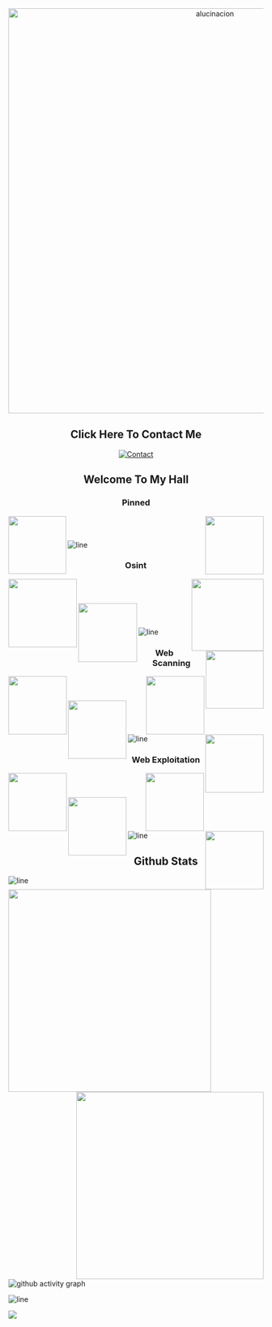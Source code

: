                                                                
<div align="center">
  <img 
    src="https://i.pinimg.com/originals/a5/43/0d/a5430d131e591c8ac612d13e7b9556f8.gif" 
    width="800" 
    alt="alucinacion" 
  />
</div>

<div width="100%" align="center">
<h2 align="center"> Click Here To Contact Me </h2>

<div align=center>

[![Contact](https://media.discordapp.net/attachments/1367461619696664576/1367936967177666692/image.png?ex=68166614&is=68151494&hm=1865b980d2ebc59779a208162acb83ecc85748c66e66a991e1a168038756200c&=&format=webp&quality=lossless)](https://t.me/uhmako)

</div>

<h2 align="center"> Welcome To My Hall </h2>
  
</div>

<div width="100%" align="center">
  
  <h3 align="center"> Pinned </h3>

 <a align="right" href="https://github.com/alucinacion/DDoS" title="DDoS"><img align="right" height="115" src="https://github-readme-stats.anuraghazra1.vercel.app/api/pin/?username=alucinacion&repo=DDoS&theme=highcontrast"></a>
  
<a align="left" href="https://github.com/alucinacion/proxys4yall" title="Proxys"><img align="left" height="114" src="https://github-readme-stats.anuraghazra1.vercel.app/api/pin/?username=alucinacion&repo=proxys4yall&theme=highcontrast"></a>


<br><br>
</div>

![line](https://github.com/beigeworm/beigeworm/assets/93350544/b88e1150-9cff-411f-877d-84bad395619f)

<div width="100%" align="center">
  
  <h3 align="center"> Osint </h3>
  
  <a align="left" href="https://github.com/p1ngul1n0/Blackbird" title="Blackbird"><img align="left" height="135" src="https://github-readme-stats.anuraghazra1.vercel.app/api/pin/?username=p1ngul1n0&repo=Blackbird&theme=highcontrast"></a>

  <a align="right" href="https://github.com/twintproject/Twint" title="Twint"><img align="right" height="142" src="https://github-readme-stats.anuraghazra1.vercel.app/api/pin/?username=twintproject&repo=Twint&theme=highcontrast"></a>
  
<br><br>
  
  <a align="left" href="https://github.com/laramies/Metagoofil" title="Metagoofil"><img align="left" height="116" src="https://github-readme-stats.anuraghazra1.vercel.app/api/pin/?username=laramies&repo=Metagoofil&theme=highcontrast"></a>

  <a align="right" href="https://github.com/sundowndev/PhoneInfoga" title="PhoneInfoga"><img align="right" height="114" src="https://github-readme-stats.anuraghazra1.vercel.app/api/pin/?username=sundowndev&repo=PhoneInfoga&theme=highcontrast"></a>
  
<br><br>
  
</div>
<div>
  
![line](https://github.com/beigeworm/beigeworm/assets/93350544/b88e1150-9cff-411f-877d-84bad395619f)
</div>

<div width="100%" align="center">
<h3 align="center"> Web Scanning </h3>

 <a align="left" href="https://github.com/RustScan/RustScan" title="RustScan"><img align="left" height="115" src="https://github-readme-stats.anuraghazra1.vercel.app/api/pin/?username=RustScan&repo=RustScan&theme=highcontrast"></a>

  <a align="right" href="https://github.com/maurosoria/Dirsearch" title="Dirsearch"><img align="right" height="115" src="https://github-readme-stats.anuraghazra1.vercel.app/api/pin/?username=maurosoria&repo=Dirsearch&theme=highcontrast"></a>
  
<br><br>
  
  <a align="left" href="https://github.com/s0md3v/XSStrike" title="XSStrike"><img align="left" height="115" src="https://github-readme-stats.anuraghazra1.vercel.app/api/pin/?username=s0md3v&repo=XSStrike&theme=highcontrast"></a>

  <a align="right" href="https://github.com/coffinxp/loxs" title="loxs"><img align="right" height="115" src="https://github-readme-stats.anuraghazra1.vercel.app/api/pin/?username=coffinxp&repo=loxs&theme=highcontrast"></a>
  
<br><br>
  
</div>
<div>
  
![line](https://github.com/beigeworm/beigeworm/assets/93350544/b88e1150-9cff-411f-877d-84bad395619f)
</div>
  
</div>

<div width="100%" align="center">
<h3 align="center"> Web Exploitation </h3>

<a align="left" href="https://github.com/sqlmapproject/sqlmap" title="SQLmap">
    <img align="left" height="115" src="https://github-readme-stats.anuraghazra1.vercel.app/api/pin/?username=sqlmapproject&repo=sqlmap&theme=highcontrast">
  </a>
  <a align="right" href="https://github.com/byt3bl33d3r/CrackMapExec" title="CrackMapExec">
    <img align="right" height="115" src="https://github-readme-stats.anuraghazra1.vercel.app/api/pin/?username=byt3bl33d3r&repo=CrackMapExec&theme=highcontrast">
  </a>
  
  <br><br>
  
  <a align="left" href="https://github.com/rapid7/metasploit-framework" title="Metasploit Framework">
    <img align="left" height="115" src="https://github-readme-stats.anuraghazra1.vercel.app/api/pin/?username=rapid7&repo=metasploit-framework&theme=highcontrast">
  </a>
  <a align="right" href="https://github.com/commixproject/commix" title="Commix">
    <img align="right" height="115" src="https://github-readme-stats.anuraghazra1.vercel.app/api/pin/?username=commixproject&repo=commix&theme=highcontrast">
  </a>
  
  <br><br>
  
</div>
<div>
</div>

![line](https://github.com/beigeworm/beigeworm/assets/93350544/b88e1150-9cff-411f-877d-84bad395619f)

<h2 align="center"> Github Stats </h2>

<div align=center>
<a href="https://github.com/anuraghazra/github-readme-stats" title="Go to Source">
      <img align="left" width=400 src="https://github-readme-streak-stats.herokuapp.com/?user=alucinacion&theme=highcontrast" />
    </a>
<a href="https://github.com/denvercoder1/github-readme-streak-stats" title="Go to Source">
      <img align="right" width=370 src="https://github-readme-stats.vercel.app/api?username=alucinacion&theme=highcontrast" />
    </a>
</div>

![line](https://github.com/beigeworm/beigeworm/assets/93350544/b88e1150-9cff-411f-877d-84bad395619f)

![github activity graph](https://github-readme-activity-graph.vercel.app/graph?username=alucinacion&theme=high-contrast)

![line](https://github.com/beigeworm/beigeworm/assets/93350544/b88e1150-9cff-411f-877d-84bad395619f)

<img src="https://is.gd/ljkabnwdiuj">
